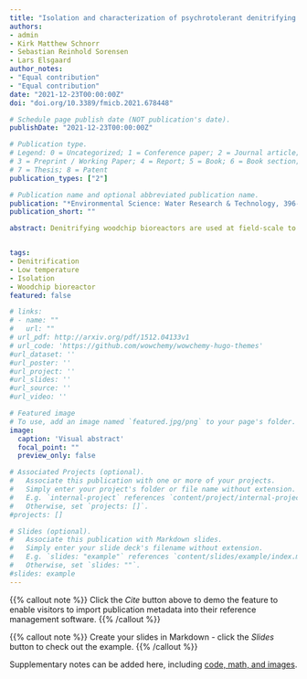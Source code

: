 ```yaml
---
title: "Isolation and characterization of psychrotolerant denitrifying bacteria for improvement of nitrate removal in woodchip bioreactors treating agricultural drainage water at low temperature"
authors:
- admin
- Kirk Matthew Schnorr
- Sebastian Reinhold Sorensen
- Lars Elsgaard
author_notes:
- "Equal contribution"
- "Equal contribution"
date: "2021-12-23T00:00:00Z"
doi: "doi.org/10.3389/fmicb.2021.678448"

# Schedule page publish date (NOT publication's date).
publishDate: "2021-12-23T00:00:00Z"

# Publication type.
# Legend: 0 = Uncategorized; 1 = Conference paper; 2 = Journal article;
# 3 = Preprint / Working Paper; 4 = Report; 5 = Book; 6 = Book section;
# 7 = Thesis; 8 = Patent
publication_types: ["2"]

# Publication name and optional abbreviated publication name.
publication: "*Environmental Science: Water Research & Technology, 396-406 (8)*"
publication_short: ""

abstract: Denitrifying woodchip bioreactors are used at field-scale to remove nitrate from agricultural drainage water before it contaminates aquatic ecosystems. However, low microbial activity at cold temperatures during the winter half-year may cause the efficiency of nitrate removal to drop below 20%. Here, we isolated 134 strains of denitrifying bacteria from woodchips and wetland soil to search for candidates for bioaugmentation to improve nitrate removal at cold temperatures. The strains were identified by analyses of 16S rRNA genes and were dominated by Pseudomonadaceae (n = 63), notably the genus Pseudomonas (n = 58). Two candidates for bioaugmentation, P. proteolytica WBRS105 and P. chlororaphis PSS4, were selected among six strains that were characterized in detail by assays of growth and denitrification at 5 and 10 °C, combined with genome analysis. Both strains possessed the genes for complete denitrification and degradation of carbon substrates such as cellulose, hemicellulose and lignin. Also, both strains were able to grow with extracts from woodchips as sole sources of energy and carbon. Bioaugmentation under laboratory conditions indicated that the two strains were able to compete with an established microbial community in enrichment cultures at 5 °C and enhance nitrate removal rates by 27–37% when applied to woodchips from an operating full-scale bioreactor. The successful bioaugmentation of woodchip microbiomes at low temperature is encouraging, although the increased rate obtained under laboratory conditions should be further tested, e.g., under pilot-scale conditions, to verify the potential of the technology to increase the efficiency of bioreactors treating agricultural drainage water.


tags:
- Denitrification
- Low temperature
- Isolation
- Woodchip bioreactor
featured: false

# links:
# - name: ""
#   url: ""
# url_pdf: http://arxiv.org/pdf/1512.04133v1
# url_code: 'https://github.com/wowchemy/wowchemy-hugo-themes'
#url_dataset: ''
#url_poster: ''
#url_project: ''
#url_slides: ''
#url_source: ''
#url_video: ''

# Featured image
# To use, add an image named `featured.jpg/png` to your page's folder. 
image:
  caption: 'Visual abstract'
  focal_point: ""
  preview_only: false

# Associated Projects (optional).
#   Associate this publication with one or more of your projects.
#   Simply enter your project's folder or file name without extension.
#   E.g. `internal-project` references `content/project/internal-project/index.md`.
#   Otherwise, set `projects: []`.
#projects: []

# Slides (optional).
#   Associate this publication with Markdown slides.
#   Simply enter your slide deck's filename without extension.
#   E.g. `slides: "example"` references `content/slides/example/index.md`.
#   Otherwise, set `slides: ""`.
#slides: example
---
```


{{% callout note %}}
Click the *Cite* button above to demo the feature to enable visitors to import publication metadata into their reference management software.
{{% /callout %}}

{{% callout note %}}
Create your slides in Markdown - click the *Slides* button to check out the example.
{{% /callout %}}

Supplementary notes can be added here, including [code, math, and images](https://wowchemy.com/docs/writing-markdown-latex/).
